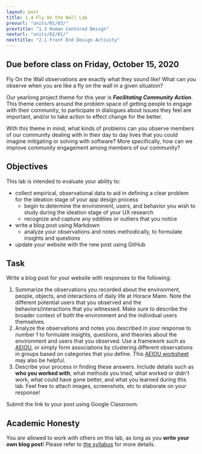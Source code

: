 ```yaml
---
layout: post
title: 1.4 Fly On the Wall Lab
prevurl: "units/01/03/"
prevtitle: "1.3 Human Centered Design"
nexturl: "units/02/01/"
nexttitle: "2.1 Front End Design Activity"
---
```


## Due before class on Friday, October 15, 2020

Fly On the Wall observations are exactly what they sound like! What can _you_ observe when you are like a fly on the wall in a given situation? 

Our yearlong project theme for this year is _**Facilitating Community Action**_. This theme centers around the problem space of getting people to engage with their community, to participate in dialogues about issues they feel are important, and/or to take action to effect change for the better.

With this theme in mind, what kinds of problems can you observe members of our community dealing with in their day to day lives that you could imagine mitigating or solving with software? More specifically, how can we improve community engagement among members of our community? 

## Objectives
This lab is intended to evaluate your ability to:
  * collect empirical, observational data to aid in defining a clear problem for the ideation stage of your app design process
    * begin to determine the environment, users, and behavior you wish to study during the ideation stage of your UX research
    * recognize and capture any oddities or outliers that you notice
  * write a blog post using Markdown
    * analyze your observations and notes methodically, to formulate insights and questions
  * update your website with the new post using GitHub

## Task
Write a blog post for your website with responses to the following:
  1. Summarize the observations you recorded about the environment, people, objects, and interactions of daily life at Horace Mann. Note the different potential users that you observed and the behaviors/interactions that you witnessed. Make sure to describe the broader context of both the environment and the individual users themselves.
  2. Analyze the observations and notes you described in your response to number 1 to formulate insights, questions, and theories about the environment and users that you observed. Use a framework such as [AEIOU](http://dlrtoolkit.com/aeiou/), or simply form associations by clustering different observations in groups based on categories that you define. This [AEIOU worksheet](http://www.drawingideasbook.com/images/AEIOU_worksheets.pdf) may also be helpful.
  3. Describe your process in finding these answers. Include details such as **who you worked with**, what methods you tried, what worked or didn't work, what could have gone better, and what you learned during this lab. Feel free to attach images, screenshots, etc to elaborate on your response!

Submit the link to your post using Google Classroom.


## Academic Honesty
You _are_ allowed to work with others on this lab, as long as you **write your own blog post**! Please refer to [the syllabus]({{site.baseurl}}/syllabus#academic-honesty) for more details.
